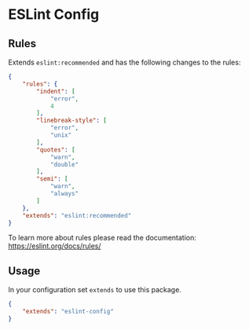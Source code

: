 # ESLint Config

## Rules

Extends `eslint:recommended` and has the following changes to the rules:

```json
{
    "rules": {
        "indent": [
            "error",
            4
        ],
        "linebreak-style": [
            "error",
            "unix"
        ],
        "quotes": [
            "warn",
            "double"
        ],
        "semi": [
            "warn",
            "always"
        ]
    },
    "extends": "eslint:recommended"
}
```
To learn more about rules please read the documentation: https://eslint.org/docs/rules/

## Usage

In your configuration set `extends` to use this package.

```json
{
    "extends": "eslint-config"
}
```
